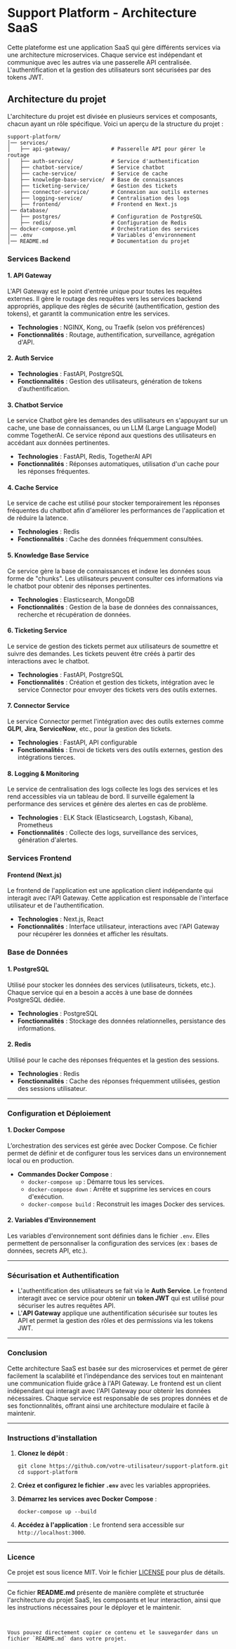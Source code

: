 # Support Platform - Architecture SaaS

Cette plateforme est une application SaaS qui gère différents services via une architecture microservices. Chaque service est indépendant et communique avec les autres via une passerelle API centralisée. L'authentification et la gestion des utilisateurs sont sécurisées par des tokens JWT.

## Architecture du projet

L'architecture du projet est divisée en plusieurs services et composants, chacun ayant un rôle spécifique. Voici un aperçu de la structure du projet :

```
support-platform/
│── services/
│   ├── api-gateway/             # Passerelle API pour gérer le routage
│   ├── auth-service/            # Service d'authentification
│   ├── chatbot-service/         # Service chatbot
│   ├── cache-service/           # Service de cache
│   ├── knowledge-base-service/  # Base de connaissances
│   ├── ticketing-service/       # Gestion des tickets
│   ├── connector-service/       # Connexion aux outils externes
│   ├── logging-service/         # Centralisation des logs
│   ├── frontend/                # Frontend en Next.js
│── database/
│   ├── postgres/                # Configuration de PostgreSQL
│   ├── redis/                   # Configuration de Redis
│── docker-compose.yml           # Orchestration des services
│── .env                         # Variables d’environnement
│── README.md                    # Documentation du projet
```

### Services Backend

#### **1. API Gateway**
L'API Gateway est le point d'entrée unique pour toutes les requêtes externes. Il gère le routage des requêtes vers les services backend appropriés, applique des règles de sécurité (authentification, gestion des tokens), et garantit la communication entre les services.

- **Technologies** : NGINX, Kong, ou Traefik (selon vos préférences)
- **Fonctionnalités** : Routage, authentification, surveillance, agrégation d'API.

#### **2. Auth Service**

- **Technologies** : FastAPI, PostgreSQL
- **Fonctionnalités** : Gestion des utilisateurs, génération de tokens d’authentification.

#### **3. Chatbot Service**
Le service Chatbot gère les demandes des utilisateurs en s'appuyant sur un cache, une base de connaissances, ou un LLM (Large Language Model) comme TogetherAI. Ce service répond aux questions des utilisateurs en accédant aux données pertinentes.

- **Technologies** : FastAPI, Redis, TogetherAI API
- **Fonctionnalités** : Réponses automatiques, utilisation d'un cache pour les réponses fréquentes.

#### **4. Cache Service**
Le service de cache est utilisé pour stocker temporairement les réponses fréquentes du chatbot afin d'améliorer les performances de l'application et de réduire la latence.

- **Technologies** : Redis
- **Fonctionnalités** : Cache des données fréquemment consultées.

#### **5. Knowledge Base Service**
Ce service gère la base de connaissances et indexe les données sous forme de "chunks". Les utilisateurs peuvent consulter ces informations via le chatbot pour obtenir des réponses pertinentes.

- **Technologies** : Elasticsearch, MongoDB
- **Fonctionnalités** : Gestion de la base de données des connaissances, recherche et récupération de données.

#### **6. Ticketing Service**
Le service de gestion des tickets permet aux utilisateurs de soumettre et suivre des demandes. Les tickets peuvent être créés à partir des interactions avec le chatbot.

- **Technologies** : FastAPI, PostgreSQL
- **Fonctionnalités** : Création et gestion des tickets, intégration avec le service Connector pour envoyer des tickets vers des outils externes.

#### **7. Connector Service**
Le service Connector permet l'intégration avec des outils externes comme **GLPI**, **Jira**, **ServiceNow**, etc., pour la gestion des tickets.

- **Technologies** : FastAPI, API configurable
- **Fonctionnalités** : Envoi de tickets vers des outils externes, gestion des intégrations tierces.

#### **8. Logging & Monitoring**
Le service de centralisation des logs collecte les logs des services et les rend accessibles via un tableau de bord. Il surveille également la performance des services et génère des alertes en cas de problème.

- **Technologies** : ELK Stack (Elasticsearch, Logstash, Kibana), Prometheus
- **Fonctionnalités** : Collecte des logs, surveillance des services, génération d'alertes.

### Services Frontend

#### **Frontend (Next.js)**
Le frontend de l'application est une application client indépendante qui interagit avec l'API Gateway. Cette application est responsable de l'interface utilisateur et de l'authentification.

- **Technologies** : Next.js, React
- **Fonctionnalités** : Interface utilisateur, interactions avec l'API Gateway pour récupérer les données et afficher les résultats.

### Base de Données

#### **1. PostgreSQL**
Utilisé pour stocker les données des services (utilisateurs, tickets, etc.). Chaque service qui en a besoin a accès à une base de données PostgreSQL dédiée.

- **Technologies** : PostgreSQL
- **Fonctionnalités** : Stockage des données relationnelles, persistance des informations.

#### **2. Redis**
Utilisé pour le cache des réponses fréquentes et la gestion des sessions.

- **Technologies** : Redis
- **Fonctionnalités** : Cache des réponses fréquemment utilisées, gestion des sessions utilisateur.

---

### Configuration et Déploiement

#### **1. Docker Compose**
L’orchestration des services est gérée avec Docker Compose. Ce fichier permet de définir et de configurer tous les services dans un environnement local ou en production.

- **Commandes Docker Compose** :
  - `docker-compose up` : Démarre tous les services.
  - `docker-compose down` : Arrête et supprime les services en cours d'exécution.
  - `docker-compose build` : Reconstruit les images Docker des services.

#### **2. Variables d'Environnement**
Les variables d'environnement sont définies dans le fichier `.env`. Elles permettent de personnaliser la configuration des services (ex : bases de données, secrets API, etc.).

---

### Sécurisation et Authentification

- L'authentification des utilisateurs se fait via le **Auth Service**. Le frontend interagit avec ce service pour obtenir un **token JWT** qui est utilisé pour sécuriser les autres requêtes API.
- L'**API Gateway** applique une authentification sécurisée sur toutes les API et permet la gestion des rôles et des permissions via les tokens JWT.

---

### Conclusion

Cette architecture SaaS est basée sur des microservices et permet de gérer facilement la scalabilité et l’indépendance des services tout en maintenant une communication fluide grâce à l'API Gateway. Le frontend est un client indépendant qui interagit avec l'API Gateway pour obtenir les données nécessaires. Chaque service est responsable de ses propres données et de ses fonctionnalités, offrant ainsi une architecture modulaire et facile à maintenir.

---

### Instructions d'installation

1. **Clonez le dépôt** :
   ```
   git clone https://github.com/votre-utilisateur/support-platform.git
   cd support-platform
   ```

2. **Créez et configurez le fichier `.env`** avec les variables appropriées.

3. **Démarrez les services avec Docker Compose** :
   ```
   docker-compose up --build
   ```

4. **Accédez à l'application** :
   Le frontend sera accessible sur `http://localhost:3000`.

---

### Licence

Ce projet est sous licence MIT. Voir le fichier [LICENSE](LICENSE) pour plus de détails.

---

Ce fichier **README.md** présente de manière complète et structurée l'architecture du projet SaaS, les composants et leur interaction, ainsi que les instructions nécessaires pour le déployer et le maintenir.
```


Vous pouvez directement copier ce contenu et le sauvegarder dans un fichier `README.md` dans votre projet.